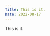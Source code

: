 ```yaml
---
Title: This is it.
Date: 2022-08-17
---
```


This is it.

<!-- Did you fucking find it yet, Eli? -->
